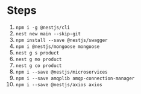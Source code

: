 # Steps

1. `npm i -g @nestjs/cli`
1. `nest new main --skip-git`
1. `npm install --save @nestjs/swagger`
1. `npm i @nestjs/mongoose mongoose`
1. `nest g s product`
1. `nest g mo product`
1. `nest g co product`
1. `npm i --save @nestjs/microservices`
1. `npm i --save amqplib amqp-connection-manager`
1. `npm i --save @nestjs/axios axios`
